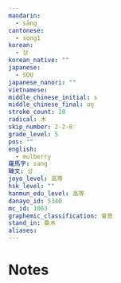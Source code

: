 ```yaml
---
mandarin:
  - sāng
cantonese:
  - song1
korean:
  - 상
korean_native: ""
japanese:
  - SOU
japanese_nanori: ""
vietnamese:
middle_chinese_initial: s
middle_chinese_final: ɑŋ
stroke_count: 10
radical: 木
skip_number: 2-2-8
grade_level: 5
pos: ""
english:
  - mulberry
羅馬字: sang
韓文: 상
joyo_level: 高等
hsk_level: ""
hanmun_edu_level: 高等
danayo_id: 5340
mc_id: 1063
graphemic_classification: 會意
stand_in: 桑木
aliases:
---
```


# Notes
